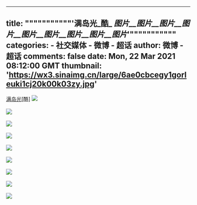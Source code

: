 
---
title: """""""""""'满岛光_酷_ _图片__图片__图片__图片__图片__图片__图片__图片__图片_'"""""""""""
categories: 
    - 社交媒体
    - 微博 - 超话
author: 微博 - 超话
comments: false
date: Mon, 22 Mar 2021 08:12:00 GMT
thumbnail: 'https://wx3.sinaimg.cn/large/6ae0cbcegy1gorleuki1cj20k00k03zy.jpg'
---

<div>   
<a href="https://m.weibo.cn/p/index?extparam=%E6%BB%A1%E5%B2%9B%E5%85%89&containerid=1008084989d223732bf6f02f75ea30efad58a9&luicode=10000011&lfid=1008084989d223732bf6f02f75ea30efad58a9_-_feed" data-hide>满岛光</a>[酷] <img style src="https://wx3.sinaimg.cn/large/6ae0cbcegy1gorleuki1cj20k00k03zy.jpg" referrerpolicy="no-referrer"><br><br><img style src="https://wx3.sinaimg.cn/large/6ae0cbcegy1gorlevj6ndj20pe16x0w1.jpg" referrerpolicy="no-referrer"><br><br><img style src="https://wx3.sinaimg.cn/large/6ae0cbcegy1gorlewhx9nj20sg0w0410.jpg" referrerpolicy="no-referrer"><br><br><img style src="https://wx1.sinaimg.cn/large/6ae0cbcegy1gorlex9hmyj20sg0w076y.jpg" referrerpolicy="no-referrer"><br><br><img style src="https://wx4.sinaimg.cn/large/6ae0cbcegy1gorleyn6ghj20u01emtdg.jpg" referrerpolicy="no-referrer"><br><br><img style src="https://wx2.sinaimg.cn/large/6ae0cbcegy1gorlf0bp4gj20u01emagb.jpg" referrerpolicy="no-referrer"><br><br><img style src="https://wx1.sinaimg.cn/large/6ae0cbcegy1gorlf2g3wtj20u01emte7.jpg" referrerpolicy="no-referrer"><br><br><img style src="https://wx3.sinaimg.cn/large/6ae0cbcegy1gorlf4lyhbj20u01emdkk.jpg" referrerpolicy="no-referrer"><br><br><img style src="https://wx4.sinaimg.cn/large/6ae0cbcegy1gorlf78wglj20u01em0xw.jpg" referrerpolicy="no-referrer"><br><br>  
</div>
            